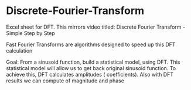 # Discrete-Fourier-Transform
Excel sheet for DFT.  This mirrors video titled: Discrete Fourier Transform - Simple Step by Step

Fast Fourier Transforms are algorithms designed to speed up this DFT calculation

Goal:  From a sinusoid function, build a statistical model, using DFT. This statistical model will allow us to get back original sinusoid function.
To achieve this, DFT calculates amplitudes ( coefficients). Also with DFT results we can compute of magnitude and phase 
